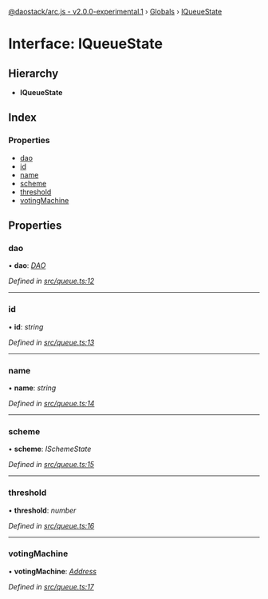 [@daostack/arc.js - v2.0.0-experimental.1](../README.md) › [Globals](../globals.md) › [IQueueState](iqueuestate.md)

# Interface: IQueueState

## Hierarchy

* **IQueueState**

## Index

### Properties

* [dao](iqueuestate.md#dao)
* [id](iqueuestate.md#id)
* [name](iqueuestate.md#name)
* [scheme](iqueuestate.md#scheme)
* [threshold](iqueuestate.md#threshold)
* [votingMachine](iqueuestate.md#votingmachine)

## Properties

###  dao

• **dao**: *[DAO](../classes/dao.md)*

*Defined in [src/queue.ts:12](https://github.com/daostack/arc.js/blob/6c661ff/src/queue.ts#L12)*

___

###  id

• **id**: *string*

*Defined in [src/queue.ts:13](https://github.com/daostack/arc.js/blob/6c661ff/src/queue.ts#L13)*

___

###  name

• **name**: *string*

*Defined in [src/queue.ts:14](https://github.com/daostack/arc.js/blob/6c661ff/src/queue.ts#L14)*

___

###  scheme

• **scheme**: *ISchemeState*

*Defined in [src/queue.ts:15](https://github.com/daostack/arc.js/blob/6c661ff/src/queue.ts#L15)*

___

###  threshold

• **threshold**: *number*

*Defined in [src/queue.ts:16](https://github.com/daostack/arc.js/blob/6c661ff/src/queue.ts#L16)*

___

###  votingMachine

• **votingMachine**: *[Address](../globals.md#address)*

*Defined in [src/queue.ts:17](https://github.com/daostack/arc.js/blob/6c661ff/src/queue.ts#L17)*
